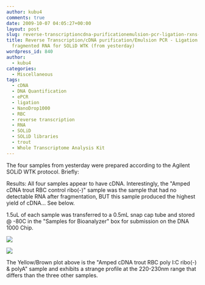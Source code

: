 ```yaml
---
author: kubu4
comments: true
date: 2009-10-07 04:05:27+00:00
layout: post
slug: reverse-transcriptioncdna-purificationemulsion-pcr-ligation-rxns-of-trout-fragmented-rna-for-solid-wtk-from-yesterday
title: Reverse Transcription/cDNA purification/Emulsion PCR - Ligation rxns of trout
  fragmented RNA for SOLiD WTK (from yesterday)
wordpress_id: 840
author:
  - kubu4
categories:
  - Miscellaneous
tags:
  - cDNA
  - DNA Quantification
  - ePCR
  - ligation
  - NanoDrop1000
  - RBC
  - reverse transcription
  - RNA
  - SOLiD
  - SOLiD libraries
  - trout
  - Whole Transcriptome Analysis Kit
---
```


The four samples from yesterday were prepared according to the Agilent SOLiD WTK protocol. Briefly:





Results: All four samples appear to have cDNA. Interestingly, the "Amped cDNA trout RBC control ribo(-)" sample was the sample that had no detectable RNA after fragmentation, BUT this sample produced the highest yield of cDNA... See below.

1.5uL of each sample was transferred to a 0.5mL snap cap tube and stored @ -80C in the "Samples for Bioanalyzer" box for submission on the DNA 1000 Chip.

![](https://eagle.fish.washington.edu/Arabidopsis/20091006%20LT%20RBC%20amped%20cDNA%20SJW-01.jpg)

![](https://eagle.fish.washington.edu/Arabidopsis/20091006%20LT%20RBC%20amped%20cDNA%20SJW-02.jpg)

The Yellow/Brown plot above is the "Amped cDNA trout RBC poly I:C ribo(-) & polyA" sample and exhibits a strange profile at the 220-230nm range that differs than the three other samples.
